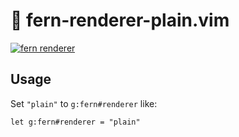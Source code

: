 # 🌿 fern-renderer-plain.vim

[![fern renderer](https://img.shields.io/badge/🌿%20fern-plugin-yellowgreen)](https://github.com/lambdalisue/fern.vim)

## Usage

Set `"plain"` to `g:fern#renderer` like:

```vim
let g:fern#renderer = "plain"
```
